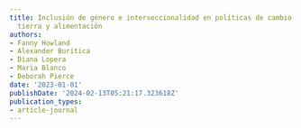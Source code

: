 ```yaml
---
title: Inclusión de género e interseccionalidad en polı́ticas de cambio climático,
  tierra y alimentación
authors:
- Fanny Howland
- Alexander Buritica
- Diana Lopera
- Maria Blanco
- Deborah Pierce
date: '2023-01-01'
publishDate: '2024-02-13T05:21:17.323618Z'
publication_types:
- article-journal
---
```

